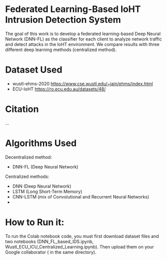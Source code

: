 # Federated Learning-Based IoHT Intrusion Detection System
The goal of this work is to develop a federated learning-based Deep Neural Network (DNN-FL) as the classifier for each client to analyze network traffic and detect attacks in the IoHT environment. We compare results with three different deep learning methods (centralized method).

# Dataset Used
- wustl-ehms-2020 https://www.cse.wustl.edu/~jain/ehms/index.html
- ECU-IoHT  https://ro.ecu.edu.au/datasets/48/
# Citation
...
# Algorithms Used
Decentralized method:
- DNN-FL (Deep Neural Network)

Centralized methods:

- DNN (Deep Neural Network)
- LSTM (Long Short-Term Memory) 
- CNN-LSTM (mix of Convolutional and Recurrent Neural Networks)
- 
# How to Run it:

To run the Colab notebook code, you must first download dataset files and two notebooks (DNN_FL_based_IDS.ipynb, Wustl_ECU_ICU_Centralized_Learning.ipynb). Then upload them on your Google collaborator ( in the same directory).

